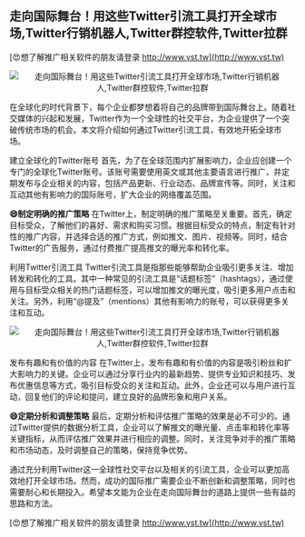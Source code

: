 ## **走向国际舞台！用这些Twitter引流工具打开全球市场,Twitter行销机器人,Twitter群控软件,Twitter拉群**

[😍想了解推广相关软件的朋友请登录 http://www.vst.tw](http://www.vst.tw)

 <center><img src="https://vst.tw/MP4/tuiguang/png/1.png" alt="走向国际舞台！用这些Twitter引流工具打开全球市场,Twitter行销机器人,Twitter群控软件,Twitter拉群"></center>

在全球化的时代背景下，每个企业都梦想着将自己的品牌带到国际舞台上。随着社交媒体的兴起和发展，Twitter作为一个全球性的社交平台，为企业提供了一个突破传统市场的机会。本文将介绍如何通过Twitter引流工具，有效地开拓全球市场。

建立全球化的Twitter账号
首先，为了在全球范围内扩展影响力，企业应创建一个专门的全球化Twitter账号。该账号需要使用英文或其他主要语言进行推广，并定期发布与企业相关的内容，包括产品更新、行业动态、品牌宣传等。同时，关注和互动其他有影响力的国际账号，扩大企业的网络覆盖范围。

**😄制定明确的推广策略**
在Twitter上，制定明确的推广策略至关重要。首先，确定目标受众，了解他们的喜好、需求和购买习惯。根据目标受众的特点，制定有针对性的推广内容，并选择合适的推广方式，例如推文、图片、视频等。同时，结合Twitter的广告服务，通过付费推广提高推文的曝光率和转化率。

利用Twitter引流工具
Twitter引流工具是指那些能够帮助企业吸引更多关注、增加转发和转化的工具。其中一种常见的引流工具是“话题标签”（hashtags），通过使用与目标受众相关的热门话题标签，可以增加推文的曝光度，吸引更多用户点击和关注。另外，利用“@提及”（mentions）其他有影响力的账号，可以获得更多关注和互动。

 <center><img src="https://vst.tw/MP4/tuiguang/png/5.png" alt="走向国际舞台！用这些Twitter引流工具打开全球市场,Twitter行销机器人,Twitter群控软件,Twitter拉群"></center>

发布有趣和有价值的内容
在Twitter上，发布有趣和有价值的内容是吸引粉丝和扩大影响力的关键。企业可以通过分享行业内的最新趋势、提供专业知识和技巧、发布优惠信息等方式，吸引目标受众的关注和互动。此外，企业还可以与用户进行互动，回复他们的评论和提问，建立良好的品牌形象和用户关系。

**😄定期分析和调整策略**
最后，定期分析和评估推广策略的效果是必不可少的。通过Twitter提供的数据分析工具，企业可以了解推文的曝光量、点击率和转化率等关键指标，从而评估推广效果并进行相应的调整。同时，关注竞争对手的推广策略和市场动态，及时调整自己的策略，保持竞争优势。

通过充分利用Twitter这一全球性社交平台以及相关的引流工具，企业可以更加高效地打开全球市场。然而，成功的国际推广需要企业不断创新和调整策略，同时也需要耐心和长期投入。希望本文能为企业在走向国际舞台的道路上提供一些有益的思路和方法。

[😍想了解推广相关软件的朋友请登录 http://www.vst.tw](http://www.vst.tw)



